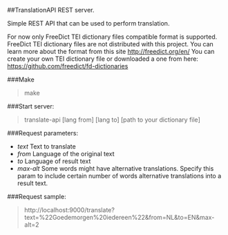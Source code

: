 ##TranslationAPI REST server.

Simple REST API that can be used to perform translation.

For now only FreeDict TEI dictionary files compatible format is supported.
FreeDict TEI dictionary files are not distributed with this project.
You can learn more about the format from this site http://freedict.org/en/
You can create your own TEI dictionary file or downloaded a one from here: https://github.com/freedict/fd-dictionaries

###Make
 > make

###Start server:
 > translate-api [lang from] [lang to] [path to your dictionary file]

###Request parameters:
- *text*    Text to translate
- *from*    Language of the original text 
- *to*      Language of result text
- *max-alt* Some words might have alternative translations. Specify this param to include certain number of
            words alternative translations into a result text.

###Request sample:
> http://localhost:9000/translate?text=%22Goedemorgen%20iedereen%22&from=NL&to=EN&max-alt=2
